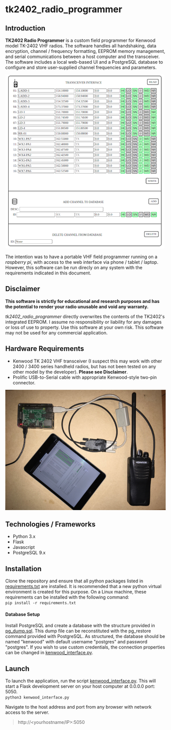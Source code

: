 # tk2402_radio_programmer

## Introduction
**TK2402 Radio Programmer** is a custom field programmer for Kenwood model TK-2402 VHF radios. The software handles all handshaking, data encryption, channel / frequency formatting, EEPROM memory management, and serial communications between a host computer and the transceiver. The software includes a local web-based UI and a PostgreSQL database to configure and store user-supplied channel frequencies and parameters.

![UI screenshot](tk2402_screenshot.png)

The intention was to have a portable VHF field programmer running on a _raspberry pi_, with access to the web interface via phone / tablet / laptop. However, this software can be run direcly on any system with the requirements indicated in this document.

## Disclaimer
**This software is strictly for educational and research purposes and has the potential to render your radio unusable and void any warranty.**  

*tk2402_radio_programmer* directly overwrites the contents of the TK2402's integrated EEPROM.  I assume no responsibility or liability for any damages or loss of use to property. Use this software at your own risk. This software may not be used for any commercial application. 

## Hardware Requirements
- Kenwood TK 2402 VHF transceiver (I suspect this may work with other 2400 / 3400 series handheld radios, but has not been tested on any other model by the developer).  **Please see Disclaimer**.
- Prolific USB-to-Serial cable with appropriate Kenwood-style two-pin connector.

![TK2402 Hardware](tk2402_hardware.jpg)

## Technologies / Frameworks
- Python 3.x
- Flask
- Javascript
- PostgreSQL 9.x

## Installation
Clone the repository and ensure that all python packages listed in [requirements.txt](requirements.txt) are installed.  It is recommended that a new python virtual environment is created for this purpose. On a Linux machine, these requirements can be installed with the following command:  
`pip install -r requirements.txt`
#### Database Setup
Install PostgreSQL and create a database with the structure provided in [pg_dump.sql](pg_dump.sql).  This dump file can be reconstituted with the pg_restore command provided with PostgreSQL.
As structured, the database should be named "kenwood" with default username "postgres" and password "postgres".  If you wish to use custom credentials, the connection properties can be changed in [kenwood_interface.py](kenwood_interface.py#L14).

## Launch
To launch the application, run the script [kenwood_interface.py](kenwood_interface.py). This will start a Flask development server on your host computer at 0.0.0.0 port: 5050.  
`python3 kenwood_interface.py`  

Navigate to the host address and port from any browser with network access to the server.
> http://<yourhostname/IP>:5050
